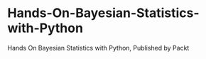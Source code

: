 # Hands-On-Bayesian-Statistics-with-Python
Hands On Bayesian Statistics with Python, Published by Packt
